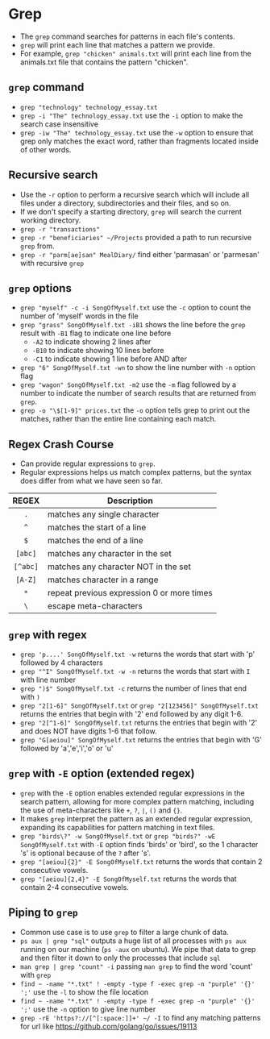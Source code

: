 # Grep

- The `grep` command searches for patterns in each file's contents.
- `grep` will print each line that matches a pattern we provide.
- For example, `grep "chicken" animals.txt` will print each line from the animals.txt file that contains the pattern "chicken".

## `grep` command

- `grep "technology" technology_essay.txt`
- `grep -i "The" technology_essay.txt` use the `-i` option to make the search case insensitive
- `grep -iw "The" technology_essay.txt` use the `-w` option to ensure that grep only matches the exact word, rather than fragments located inside of other words.

## Recursive search

- Use the `-r` option to perform a recursive search which will include all files under a directory, subdirectories and their files, and so on.
- If we don't specify a starting directory, `grep` will search the current working directory.
- `grep -r "transactions"`
- `grep -r "beneficiaries" ~/Projects` provided a path to run recursive `grep` from.
- `grep -r "parm[ae]san" MealDiary/` find either 'parmasan' or 'parmesan' with recursive `grep`

## `grep` options

- `grep "myself" -c -i SongOfMyself.txt` use the `-c` option to count the number of 'myself' words in the file
- `grep "grass" SongOfMyself.txt -iB1` shows the line before the `grep` result with `-B1` flag to indicate one line before
  - `-A2` to indicate showing 2 lines after
  - `-B10` to indicate showing 10 lines before
  - `-C1` to indicate showing 1 line before AND after
- `grep "6" SongOfMyself.txt -wn` to show the line number with `-n` option flag
- `grep "wagon" SongOfMyself.txt -m2` use the `-m` flag followed by a number to indicate the number of search results that are returned from `grep`.
- `grep -o "\$[1-9]" prices.txt` the `-o` option tells grep to print out the matches, rather than the entire line containing each match.

## Regex Crash Course

- Can provide regular expressions to `grep`.
- Regular expressions helps us match complex patterns, but the syntax does differ from what we have seen so far.

|  REGEX   | Description                                |
| :------: | ------------------------------------------ |
|   `.`    | matches any single character               |
|   `^`    | matches the start of a line                |
|   `$`    | matches the end of a line                  |
| `[abc]`  | matches any character in the set           |
| `[^abc]` | matches any character NOT in the set       |
| `[A-Z]`  | matches character in a range               |
|   `*`    | repeat previous expression 0 or more times |
|   `\`    | escape meta-characters                     |

## `grep` with regex

- `grep 'p....' SongOfMyself.txt -w` returns the words that start with 'p' followed by 4 characters
- `grep "^I" SongOfMyself.txt -w -n` returns the words that start with `I` with line number
- `grep ")$" SongOfMyself.txt -c` returns the number of lines that end with `)`
- `grep "2[1-6]" SongOfMyself.txt` or `grep "2[123456]" SongOfMyself.txt` returns the entries that begin with '2' end followed by any digit 1-6.
- `grep "2[^1-6]" SongOfMyself.txt` returns the entries that begin with '2' and does NOT have digits 1-6 that follow.
- `grep "G[aeiou]" SongOfMyself.txt` returns the entries that begin with 'G' followed by 'a','e','i','o' or 'u'

## `grep` with `-E` option (extended regex)

- `grep` with the `-E` option enables extended regular expressions in the search pattern, allowing for more complex pattern matching, including the use of meta-characters like `+`, `?`, `|`, `()` and `{}`.
- It makes `grep` interpret the pattern as an extended regular expression, expanding its capabilities for pattern matching in text files.
- `grep "birds\?" -w SongOfMyself.txt` or `grep "birds?" -wE SongOfMyself.txt` with `-E` option finds 'birds' or 'bird', so the 1 character 's' is optional because of the `?` after 's'.
- `grep "[aeiou]{2}" -E SongOfMyself.txt` returns the words that contain 2 consecutive vowels.
- `grep "[aeiou]{2,4}" -E SongOfMyself.txt` returns the words that contain 2-4 consecutive vowels.

## Piping to `grep`

- Common use case is to use `grep` to filter a large chunk of data.
- `ps aux | grep "sql"` outputs a huge list of all processes with `ps aux`  running on our machine (`ps -aux` on ubuntu). We pipe that data to grep and then filter it down to only the processes that include `sql`
- `man grep | grep "count" -i` passing `man grep` to find the word 'count' with `grep`
- `find ~ -name "*.txt" ! -empty -type f -exec grep -n "purple" '{}' ';'` use the `-l` to show the file location
- `find ~ -name "*.txt" ! -empty -type f -exec grep -n "purple" '{}' ';'` use the `-n` option to give line number
- `grep -rE 'https?://[^[:space:]]+' ~/ -I` to find any matching patterns for url like https://github.com/golang/go/issues/19113